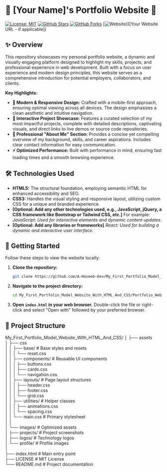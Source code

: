 # 🎨 [Your Name]'s Portfolio Website 🚀

[![License: MIT](https://img.shields.io/badge/License-MIT-yellow.svg)](https://opensource.org/licenses/MIT)
[![GitHub Stars](https://img.shields.io/github/stars/A-Haseeb-Dev/My_First_Portfolio_Model_Website_With_HTML_And_CSS?style=social&color=orange)](https://github.com/A-Haseeb-Dev/My_First_Portfolio_Model_Website_With_HTML_And_CSS)
[![GitHub Forks](https://img.shields.io/github/forks/A-Haseeb-Dev/My_First_Portfolio_Model_Website_With_HTML_And_CSS?style=social&color=blue)](https://github.com/A-Haseeb-Dev/My_First_Portfolio_Model_Website_With_HTML_And_CSS)
[![Website](https://img.shields.io/badge/View%20Website-Live-brightgreen)]([Your Website URL - if applicable])

## ✨ Overview

This repository showcases my personal portfolio website, a dynamic and visually engaging platform designed to highlight my skills, projects, and professional experience in web development. Built with a focus on user experience and modern design principles, this website serves as a comprehensive introduction for potential employers, collaborators, and clients.

**Key Highlights:**

*   **🎨 Modern & Responsive Design:**  Crafted with a mobile-first approach, ensuring optimal viewing across all devices.  The design emphasizes a clean aesthetic and intuitive navigation.
*   **🚀 Interactive Project Showcase:**  Features a curated selection of my most impactful projects, complete with detailed descriptions, captivating visuals, and direct links to live demos or source code repositories.
*   **💼 Professional "About Me" Section:**  Provides a concise yet compelling overview of my background, skills, and career aspirations.  Includes clear contact information for easy communication.
*   **⚡ Optimized Performance:**  Built with performance in mind, ensuring fast loading times and a smooth browsing experience.

## 🛠️ Technologies Used

*   **HTML5:** The structural foundation, employing semantic HTML for enhanced accessibility and SEO.
*   **CSS3:**  Handles the visual styling and responsive layout, utilizing custom CSS for a unique and branded experience.
*   **[Optional: Add any other technologies used, e.g., JavaScript, jQuery, a CSS framework like Bootstrap or Tailwind CSS, etc.]**  For example: *JavaScript: Used for interactive elements and dynamic content updates.*
*   **[Optional: Add any libraries or frameworks]** *React: Used for building a dynamic and interactive user interface.*

## 🚀 Getting Started

Follow these steps to view the website locally:

1.  **Clone the repository:**

    ```bash
    git clone https://github.com/A-Haseeb-Dev/My_First_Portfolio_Model_Website_With_HTML_And_CSS.git
    ```

2.  **Navigate to the project directory:**

    ```bash
    cd My_First_Portfolio_Model_Website_With_HTML_And_CSS/Portfolio_Website
    ```

3.  **Open `index.html` in your web browser.**  Double-click the file or right-click and select "Open with" followed by your preferred browser.

## 📂 Project Structure

My_First_Portfolio_Model_Website_With_HTML_And_CSS/
│
├── assets <br>
│   ├── css <br>
│   │   ├── base/            # Base styles and resets <br>
│   │   │   └── reset.css <br>
│   │   ├── components/      # Reusable UI components <br>
│   │   │   ├── buttons.css <br>
│   │   │   ├── cards.css <br>
│   │   │   └── navigation.css <br>
│   │   ├── layouts/         # Page layout structures <br>
│   │   │   ├── header.css <br>
│   │   │   ├── footer.css <br>
│   │   │   └── grid.css <br>
│   │   ├── utilities/       # Helper classes <br>
│   │   │   ├── animations.css <br>
│   │   │   └── spacing.css <br>
│   │   └── main.css         # Primary stylesheet <br>
│   │ <br>
│   └── images/              # Optimized assets <br>
│       ├── projects/        # Project screenshots <br>
│       ├── logos/           # Technology logos <br>
│       └── profile/         # Profile images <br>
│ <br>
├── index.html               # Main entry point <br>
├── LICENSE                  # MIT License <br>
└── README.md                # Project documentation <br>